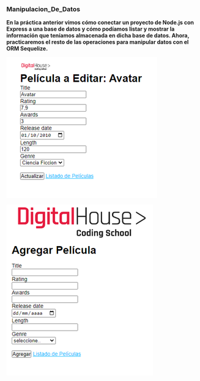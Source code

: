 ### Manipulacion_De_Datos

**En la práctica anterior vimos cómo conectar un proyecto de Node.js con Express a
una base de datos y cómo podíamos listar y mostrar la información que teníamos
almacenada en dicha base de datos. Ahora, practicaremos el resto de las
operaciones para manipular datos con el ORM Sequelize.**

![edicion](https://github.com/lizzytag12/Manipulacion_De_Datos/blob/master/public/img/preview.png)


![edicion](https://github.com/lizzytag12/Manipulacion_De_Datos/blob/master/public/img/preview2.png)
